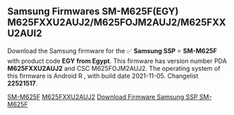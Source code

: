 <h2>Samsung Firmwares SM-M625F(EGY) M625FXXU2AUJ2/M625FOJM2AUJ2/M625FXXU2AUI2</h2>
Download the Samsung firmware for the ✅ <strong>Samsung SSP </strong> ⭐ <strong>SM-M625F</strong> with product code <strong>EGY</strong> <strong> from Egypt</strong>. This firmware has version number PDA <strong>M625FXXU2AUJ2</strong> and CSC M625FOJM2AUJ2. The operating system of this firmware is Android R , with build date 2021-11-05. Changelist <strong>22521517</strong>.


[SM-M625F](https://samfirm.shop/samsung/model/SM-M625F)
[M625FXXU2AUJ2](https://samfirm.shop/samsung/pda/M625FXXU2AUJ2)
[Download Firmware Samsung SSP SM-M625F](https://samfirm.shop/samsung/firmware/472093)
